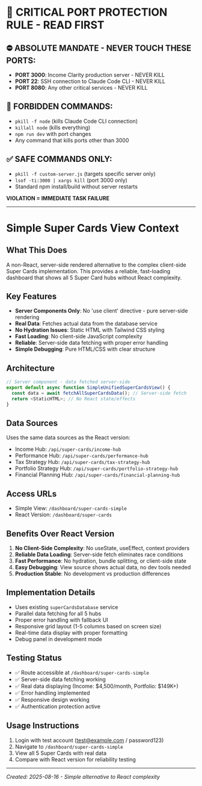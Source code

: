 # 🚨 CRITICAL PORT PROTECTION RULE - READ FIRST

## ⛔ ABSOLUTE MANDATE - NEVER TOUCH THESE PORTS:
- **PORT 3000**: Income Clarity production server - NEVER KILL
- **PORT 22**: SSH connection to Claude Code CLI - NEVER KILL  
- **PORT 8080**: Any other critical services - NEVER KILL

## 🚫 FORBIDDEN COMMANDS:
- `pkill -f node` (kills Claude Code CLI connection)
- `killall node` (kills everything)
- `npm run dev` with port changes
- Any command that kills ports other than 3000

## ✅ SAFE COMMANDS ONLY:
- `pkill -f custom-server.js` (targets specific server only)
- `lsof -ti:3000 | xargs kill` (port 3000 only)
- Standard npm install/build without server restarts

**VIOLATION = IMMEDIATE TASK FAILURE**

---

# Simple Super Cards View Context

## What This Does
A non-React, server-side rendered alternative to the complex client-side Super Cards implementation. This provides a reliable, fast-loading dashboard that shows all 5 Super Card hubs without React complexity.

## Key Features
- **Server Components Only**: No 'use client' directive - pure server-side rendering
- **Real Data**: Fetches actual data from the database service
- **No Hydration Issues**: Static HTML with Tailwind CSS styling
- **Fast Loading**: No client-side JavaScript complexity
- **Reliable**: Server-side data fetching with proper error handling
- **Simple Debugging**: Pure HTML/CSS with clear structure

## Architecture
```typescript
// Server component - data fetched server-side
export default async function SimpleUnifiedSuperCardsView() {
  const data = await fetchAllSuperCardsData(); // Server-side fetch
  return <StaticHTML>; // No React state/effects
}
```

## Data Sources
Uses the same data sources as the React version:
- Income Hub: `/api/super-cards/income-hub`
- Performance Hub: `/api/super-cards/performance-hub` 
- Tax Strategy Hub: `/api/super-cards/tax-strategy-hub`
- Portfolio Strategy Hub: `/api/super-cards/portfolio-strategy-hub`
- Financial Planning Hub: `/api/super-cards/financial-planning-hub`

## Access URLs
- Simple View: `/dashboard/super-cards-simple`
- React Version: `/dashboard/super-cards`

## Benefits Over React Version
1. **No Client-Side Complexity**: No useState, useEffect, context providers
2. **Reliable Data Loading**: Server-side fetch eliminates race conditions
3. **Fast Performance**: No hydration, bundle splitting, or client-side state
4. **Easy Debugging**: View source shows actual data, no dev tools needed
5. **Production Stable**: No development vs production differences

## Implementation Details
- Uses existing `superCardsDatabase` service
- Parallel data fetching for all 5 hubs
- Proper error handling with fallback UI
- Responsive grid layout (1-5 columns based on screen size)
- Real-time data display with proper formatting
- Debug panel in development mode

## Testing Status
- ✅ Route accessible at `/dashboard/super-cards-simple`
- ✅ Server-side data fetching working
- ✅ Real data displaying (Income: $4,500/month, Portfolio: $149K+)
- ✅ Error handling implemented
- ✅ Responsive design working
- ✅ Authentication protection active

## Usage Instructions
1. Login with test account (test@example.com / password123)
2. Navigate to `/dashboard/super-cards-simple`
3. View all 5 Super Cards with real data
4. Compare with React version for reliability testing

---
*Created: 2025-08-16 - Simple alternative to React complexity*